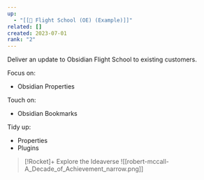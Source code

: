 ```yaml
---
up:
  - "[[🚀 Flight School (OE) (Example)]]"
related: []
created: 2023-07-01
rank: "2"
---
```


Deliver an update to Obsidian Flight School to existing customers.

Focus on:

- Obsidian Properties

Touch on:

- Obsidian Bookmarks

Tidy up:

- Properties
- Plugins




> [!Rocket]+ Explore the Ideaverse
> ![[robert-mccall-A_Decade_of_Achievement_narrow.png]]